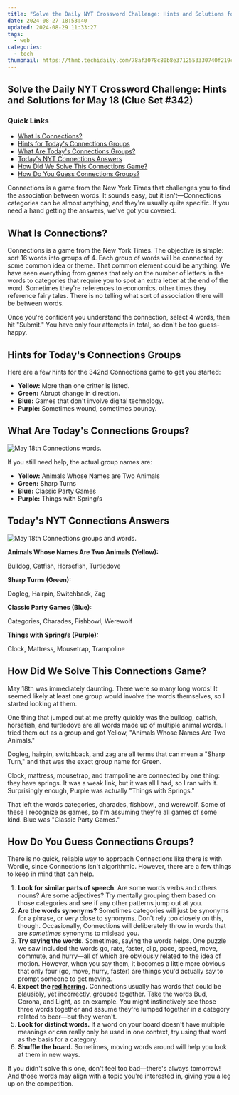 ```yaml
---
title: "Solve the Daily NYT Crossword Challenge: Hints and Solutions for May 18 (Clue Set #342)"
date: 2024-08-27 18:53:40
updated: 2024-08-29 11:33:27
tags:
  - web
categories:
  - tech
thumbnail: https://thmb.techidaily.com/78af3078c80b8e3712553330740f219cdae8af451a75522402de746ab069fea1.jpg
---
```


## Solve the Daily NYT Crossword Challenge: Hints and Solutions for May 18 (Clue Set #342)

### Quick Links

* [What Is Connections?](https://digital-screen-recording.techidaily.com/discover-the-most-reliable-android-apps-to-replay-your-favorite-ps2-games/)
* [Hints for Today's Connections Groups](https://android-pokemon-go.techidaily.com/ipogo-will-be-the-new-ispoofer-on-oneplus-ace-2v-drfone-by-drfone-virtual-android/)
* [What Are Today's Connections Groups?](https://screen-recording.techidaily.com/updated-live-broadcasters-dilemma-which-tool-triumphs-obs-or-streamlabs-for-2024/)
* [Today's NYT Connections Answers](https://screen-mirroring-recording.techidaily.com/in-2024-capturing-live-discussions-iphoneandroids-screen-recording/)
* [How Did We Solve This Connections Game?](https://extra-tips.techidaily.com/from-ground-to-greatness-photos-on-a-stretch/)
* [How Do You Guess Connections Groups?](https://ai-video-apps.techidaily.com/new-2024-approved-video-editing-pro-unlock-awesome-visuals-in-minutes/)

 Connections is a game from the New York Times that challenges you to find the association between words. It sounds easy, but it isn't—Connections categories can be almost anything, and they're usually quite specific. If you need a hand getting the answers, we've got you covered.

##  What Is Connections?

 Connections is a game from the New York Times. The objective is simple: sort 16 words into groups of 4\. Each group of words will be connected by some common idea or theme. That common element could be anything. We have seen everything from games that rely on the number of letters in the words to categories that require you to spot an extra letter at the end of the word. Sometimes they're references to economics, other times they reference fairy tales. There is no telling what sort of association there will be between words.

 Once you're confident you understand the connection, select 4 words, then hit "Submit." You have only four attempts in total, so don't be too guess-happy.

##  Hints for Today's Connections Groups

 Here are a few hints for the 342nd Connections game to get you started:

* **Yellow:** More than one critter is listed.
* **Green:** Abrupt change in direction.
* **Blue:** Games that don't involve digital technology.
* **Purple:** Sometimes wound, sometimes bouncy.

##  What Are Today's Connections Groups?

![May 18th Connections words.](https://static1.howtogeekimages.com/wordpress/wp-content/uploads/2024/05/may-18th-connections.png) 

 If you still need help, the actual group names are:

* **Yellow:** Animals Whose Names are Two Animals
* **Green:** Sharp Turns
* **Blue:** Classic Party Games
* **Purple:** Things with Spring/s

##  Today's NYT Connections Answers

![May 18th Connections groups and words.](https://static1.howtogeekimages.com/wordpress/wp-content/uploads/2024/05/may-18th-connections-filled.png) 

**Animals Whose Names Are Two Animals (Yellow):** 

 Bulldog, Catfish, Horsefish, Turtledove

**Sharp Turns (Green):** 

 Dogleg, Hairpin, Switchback, Zag

**Classic Party Games (Blue):** 

 Categories, Charades, Fishbowl, Werewolf

**Things with Spring/s (Purple):** 

 Clock, Mattress, Mousetrap, Trampoline

##  How Did We Solve This Connections Game?

 May 18th was immediately daunting. There were so many long words! It seemed likely at least one group would involve the words themselves, so I started looking at them.

 One thing that jumped out at me pretty quickly was the bulldog, catfish, horsefish, and turtledove are all words made up of multiple animal words. I tried them out as a group and got Yellow, "Animals Whose Names Are Two Animals."

 Dogleg, hairpin, switchback, and zag are all terms that can mean a "Sharp Turn," and that was the exact group name for Green.

 Clock, mattress, mousetrap, and trampoline are connected by one thing: they have springs. It was a weak link, but it was all I had, so I ran with it. Surprisingly enough, Purple was actually "Things with Springs."

 That left the words categories, charades, fishbowl, and werewolf. Some of these I recognize as games, so I'm assuming they're all games of some kind. Blue was "Classic Party Games."

##  How Do You Guess Connections Groups?

 There is no quick, reliable way to approach Connections like there is with Wordle, since Connections isn't algorithmic. However, there are a few things to keep in mind that can help.

1. **Look for similar parts of speech**. Are some words verbs and others nouns? Are some adjectives? Try mentally grouping them based on those categories and see if any other patterns jump out at you.
2. **Are the words synonyms?** Sometimes categories will just be synonyms for a phrase, or very close to synonyms. Don't rely too closely on this, though. Occasionally, Connections will deliberately throw in words that are _sometimes_ synonyms to mislead you.
3. **Try saying the words.** Sometimes, saying the words helps. One puzzle we saw included the words go, rate, faster, clip, pace, speed, move, commute, and hurry—all of which are obviously related to the idea of motion. However, when you say them, it becomes a little more obvious that only four (go, move, hurry, faster) are things you'd actually say to prompt someone to get moving.
4. **Expect the [red herring](https://www.merriam-webster.com/dictionary/red%20herring).** Connections usually has words that could be plausibly, yet incorrectly, grouped together. Take the words Bud, Corona, and Light, as an example. You might instinctively see those three words together and assume they're lumped together in a category related to beer—but they weren't.
5. **Look for distinct words.** If a word on your board doesn't have multiple meanings or can really only be used in one context, try using that word as the basis for a category.
6. **Shuffle the board.** Sometimes, moving words around will help you look at them in new ways.

 If you didn't solve this one, don't feel too bad—there's always tomorrow! And those words may align with a topic you're interested in, giving you a leg up on the competition.

<ins class="adsbygoogle"
     style="display:block"
     data-ad-format="autorelaxed"
     data-ad-client="ca-pub-7571918770474297"
     data-ad-slot="1223367746"></ins>



<ins class="adsbygoogle"
     style="display:block"
     data-ad-client="ca-pub-7571918770474297"
     data-ad-slot="8358498916"
     data-ad-format="auto"
     data-full-width-responsive="true"></ins>

